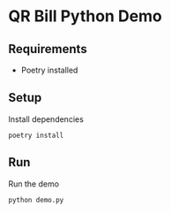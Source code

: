 # QR Bill Python Demo

## Requirements
- Poetry installed

## Setup

Install dependencies

```
poetry install
```

## Run
Run the demo
```
python demo.py
```
